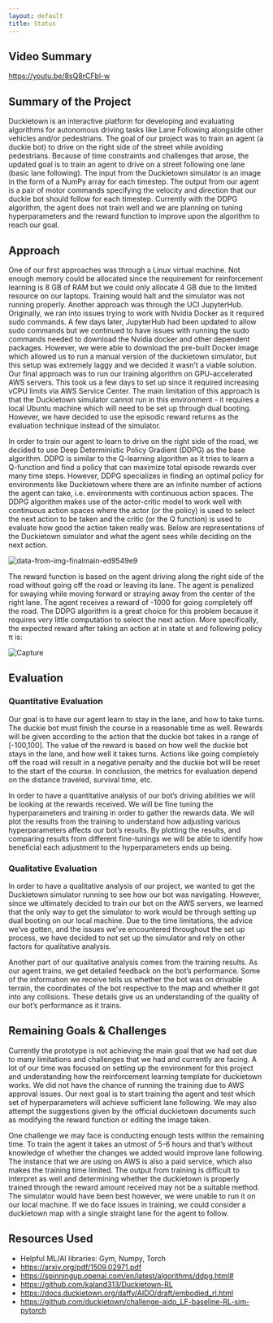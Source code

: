 ```yaml
---
layout: default
title: Status
---
```


## Video Summary
https://youtu.be/8sQ8rCFbl-w


## Summary of the Project

Duckietown is an interactive platform for developing and evaluating algorithms for autonomous driving tasks like Lane Following alongside other vehicles and/or pedestrians. The goal of our project was to train an agent (a duckie bot) to drive on the right side of the street while avoiding pedestrians. Because of time constraints and challenges that arose, the updated goal is to train an agent to drive on a street following one lane (basic lane following). The input from the Duckietown simulator is an image in the form of a NumPy array for each timestep. The output from our agent is a pair of motor commands specifying the velocity and direction that our duckie bot should follow for each timestep. Currently with the DDPG algorithm, the agent does not train well and we are planning on tuning hyperparameters and the reward function to improve upon the algorithm to reach our goal.

## Approach

One of our first approaches was through a Linux virtual machine. Not enough memory could be allocated since the requirement for reinforcement learning is 8 GB of RAM but we could only allocate 4 GB due to the limited resource on our laptops. Training would halt and the simulator was not running properly. Another approach was through the UCI JupyterHub. Originally, we ran into issues trying to work with Nvidia Docker as it required sudo commands. A few days later, JupyterHub had been updated to allow sudo commands but we continued to have issues with running the sudo commands needed to download the Nvidia docker and other dependent packages. However, we were able to download the pre-built Docker image which allowed us to run a manual version of the duckietown simulator, but this setup was extremely laggy and we decided it wasn’t a viable solution. Our final approach was to run our training algorithm on GPU-accelerated AWS servers. This took us a few days to set up since it required increasing vCPU limits via AWS Service Center. The main limitation of this approach is that the Duckietown simulator cannot run in this environment - it requires a local Ubuntu machine which will need to be set up through dual booting. However, we have decided to use the episodic reward returns as the evaluation technique instead of the simulator.

In order to train our agent to learn to drive on the right side of the road, we decided to use Deep Deterministic Policy Gradient (DDPG) as the base algorithm. DDPG is similar to the Q-learning algorithm as it tries to learn a Q-function and find a policy that can maximize total episode rewards over many time steps. However, DDPG specializes in finding an optimal policy for environments like Duckietown where there are an infinite number of actions the agent can take, i.e. environments with continuous action spaces. The DDPG algorithm makes use of the actor-critic model to work well with continuous action spaces where the actor (or the policy) is used to select the next action to be taken and the critic (or the Q function) is used to evaluate how good the action taken really was. Below are representations of the Duckietown simulator and what the agent sees while deciding on the next action.

![data-from-img-finalmain-ed9549e9](https://user-images.githubusercontent.com/35225535/142749079-7d064222-8a4f-4919-8873-d8a374544f25.gif)


The reward function is based on the agent driving along the right side of the road without going off the road or leaving its lane. The agent is penalized for swaying while moving forward or straying away from the center of the right lane. The agent receives a reward of -1000 for going completely off the road. The DDPG algorithm is a great choice for this problem because it requires very little computation to select the next action. More specifically, the expected reward after taking an action at in state st and following policy π is:

![Capture](https://user-images.githubusercontent.com/35225535/142749082-991b7e52-7696-4c18-a458-802f2798d220.PNG)


## Evaluation

### Quantitative Evaluation
Our goal is to have our agent learn to stay in the lane, and how to take turns. The duckie bot must finish the course in a reasonable time as well. Rewards will be given according to the action that the duckie bot takes in a range of  [-100,100]. The value of the reward is based on how well the duckie bot stays in the lane, and how well it takes turns. Actions like going completely off the road will result in a negative penalty and the duckie bot will be reset to the start of the course. In conclusion, the metrics for evaluation depend on the distance traveled, survival time, etc.

In order to have a quantitative analysis of our bot’s driving abilities we will be looking at the rewards received. We will be fine tuning the hyperparameters and training in order to gather the rewards data. We will plot the results from the training to understand how adjusting various hyperparameters affects our bot’s results. By plotting the results, and comparing results from different fine-tunings we will be able to identify how beneficial each adjustment to the hyperparameters ends up being. 

### Qualitative Evaluation
In order to have a qualitative analysis of our project, we wanted to get the Duckietown simulator running to see how our bot was navigating. However, since we ultimately decided to train our bot on the AWS servers, we learned that the only way to get the simulator to work would be through setting up dual booting on our local machine. Due to the time limitations, the advice we’ve gotten, and the issues we’ve encountered throughout the set up process, we have decided to not set up the simulator and rely on other factors for qualitative analysis.

Another part of our qualitative analysis comes from the training results. As our agent trains, we get detailed feedback on the bot’s performance. Some of the information we receive tells us whether the bot was on drivable terrain, the coordinates of the bot respective to the map and whether it got into any collisions. These details give us an understanding of the quality of our bot’s performance as it trains.


## Remaining Goals & Challenges
Currently the prototype is not achieving the main goal that we had set due to many limitations and challenges that we had and currently are facing. A lot of our time was focused on setting up the environment for this project and understanding how the reinforcement learning template for duckietown works. We did not have the chance of running the training due to AWS approval issues. Our next goal is to start training the agent and test which set of hyperparameters will achieve sufficient lane following. We may also attempt the suggestions given by the official duckietown documents such as modifying the reward function or editing the image taken. 

One challenge we may face is conducting enough tests within the remaining time. To train the agent it takes an utmost of 5-6 hours and that’s without knowledge of whether the changes we added would improve lane following. The instance that we are using on AWS is also a paid service, which also makes the training time limited. The output from training is difficult to interpret as well and determining whether the duckietown is properly trained through the reward amount received may not be a suitable method. The simulator would have been best however, we were unable to run it on our local machine. If we do face issues in training, we could consider a duckietown map with a single straight lane for the agent to follow.


## Resources Used
* Helpful ML/AI libraries: Gym, Numpy, Torch
* https://arxiv.org/pdf/1509.02971.pdf
* https://spinningup.openai.com/en/latest/algorithms/ddpg.html#
* https://github.com/kaland313/Duckietown-RL
* https://docs.duckietown.org/daffy/AIDO/draft/embodied_rl.html
* https://github.com/duckietown/challenge-aido_LF-baseline-RL-sim-pytorch
